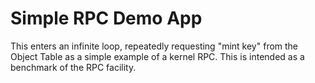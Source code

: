 Simple RPC Demo App
===================

This enters an infinite loop, repeatedly requesting "mint key" from the Object
Table as a simple example of a kernel RPC.  This is intended as a benchmark of
the RPC facility.
